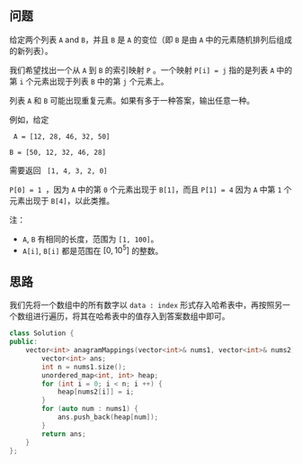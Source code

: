 ## 问题
 
给定两个列表 `A` and `B`，并且 `B` 是 `A` 的变位（即 `B` 是由 `A` 中的元素随机排列后组成的新列表）。


我们希望找出一个从 `A` 到 `B` 的索引映射 `P` 。一个映射 `P[i] = j` 指的是列表 `A` 中的第 `i` 个元素出现于列表 `B` 中的第 `j` 个元素上。


列表 `A` 和 `B` 可能出现重复元素。如果有多于一种答案，输出任意一种。


例如，给定

`
A = [12, 28, 46, 32, 50]`

`
B = [50, 12, 32, 46, 28]
 `

需要返回
`
[1, 4, 3, 2, 0]`


`P[0] = 1 `，因为 `A` 中的第 `0` 个元素出现于 `B[1]`，而且 `P[1] = 4` 因为 `A` 中第 `1` 个元素出现于 `B[4]`，以此类推。

 

注：

- `A`, `B` 有相同的长度，范围为 `[1, 100]`。
- `A[i]`, `B[i]` 都是范围在 ${[0, 10^5]}$ 的整数。

## 思路
我们先将一个数组中的所有数字以 `data : index` 形式存入哈希表中，再按照另一个数组进行遍历，将其在哈希表中的值存入到答案数组中即可。
```c++
class Solution {
public:
    vector<int> anagramMappings(vector<int>& nums1, vector<int>& nums2) {
        vector<int> ans;
        int n = nums1.size();
        unordered_map<int, int> heap;
        for (int i = 0; i < n; i ++) {
            heap[nums2[i]] = i;
        }
        for (auto num : nums1) {
            ans.push_back(heap[num]);
        }
        return ans;
    }
};
```